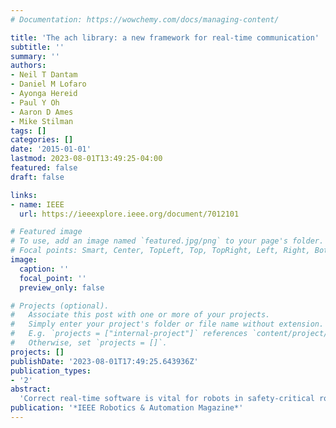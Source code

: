 ```yaml
---
# Documentation: https://wowchemy.com/docs/managing-content/

title: 'The ach library: a new framework for real-time communication'
subtitle: ''
summary: ''
authors:
- Neil T Dantam
- Daniel M Lofaro
- Ayonga Hereid
- Paul Y Oh
- Aaron D Ames
- Mike Stilman
tags: []
categories: []
date: '2015-01-01'
lastmod: 2023-08-01T13:49:25-04:00
featured: false
draft: false

links:
- name: IEEE
  url: https://ieeexplore.ieee.org/document/7012101

# Featured image
# To use, add an image named `featured.jpg/png` to your page's folder.
# Focal points: Smart, Center, TopLeft, Top, TopRight, Left, Right, BottomLeft, Bottom, BottomRight.
image:
  caption: ''
  focal_point: ''
  preview_only: false

# Projects (optional).
#   Associate this post with one or more of your projects.
#   Simply enter your project's folder or file name without extension.
#   E.g. `projects = ["internal-project"]` references `content/project/deep-learning/index.md`.
#   Otherwise, set `projects = []`.
projects: []
publishDate: '2023-08-01T17:49:25.643936Z'
publication_types:
- '2'
abstract: 
  'Correct real-time software is vital for robots in safety-critical roles such as service and disaster response. These systems depend on software for locomotion, navigation, manipulation, and even seemingly innocuous tasks such as safely regulating battery voltage. A multiprocess software design increases robustness by isolating errors to a single process, allowing the rest of the system to continue operation. This approach also assists with modularity and concurrency. For real-time tasks, such as dynamic balance and force control of manipulators, it is critical to communicate the latest data sample with minimum latency. There are many communication approaches intended for both general-purpose and real-time needs [9], [13], [15], [17], [19]. Typical methods focus on reliable communication or network transparency and accept a tradeoff of increased message latency or the potential to discard newer data. By focusing instead on the specific case of real-time communication on a single host, we reduce communication latency and guarantee access to the latest sample. We present a new interprocess communication (IPC) library, Ach which addresses this need, and discuss its application for real-time multiprocess control on three humanoid robots (Figure 1). (Ach is available at http://www.golems.org/projects/ach.html. The name Ach comes from the common abbreviation for the motor neurotransmitter Acetylcholine and the computer networking term ACK.)'
publication: '*IEEE Robotics & Automation Magazine*'
---
```

